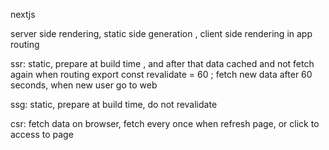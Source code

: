 nextjs

server side rendering, static side generation , client side rendering in app routing

ssr: static, prepare at build time , and after that data cached and not fetch again when routing
export const revalidate = 60 ; fetch new data after 60 seconds, when new user go to web

ssg: static, prepare at build time, do not revalidate

csr: fetch data on browser, fetch every once when refresh page, or click to access to page
